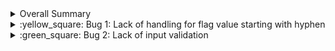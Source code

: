 <details>
<summary>
Overall Summary
</summary>

The given code is a TypeScript function that is meant to parse command line arguments and return an array of file names that are passed using specific flags (`--f`, `--file`, or `--files`). The function is expected to be used in a Node.js environment where `process.argv` is a common way to access command line arguments.

The bugs were ordered based on their potential to cause the application to break. The most important bug is the one that could lead to unexpected behavior and potential application crashes due to incorrect handling of command line arguments. The least important bug relates to the lack of input validation which might not break the application immediately but could cause issues in some edge cases.

</details>

<details>
<summary>
:yellow_square: Bug 1: Lack of handling for flag value starting with hyphen
</summary>

- **Bug:** The code does not handle the case where the value of the flag starts with a hyphen. This could cause unexpected behavior since the `-` character is commonly used to denote flags in command line arguments.

- **Issue:**
```typescript
if ((arg === '--f' || arg === '--file' || arg === '--files') && index + 1 < args.length) {
  files = files.concat(args[index + 1].split(','));
}
```

- **Solution:**
```typescript
if ((arg === '--f' || arg === '--file' || arg === '--files') && index + 1 < args.length) {
  const nextArg = args[index + 1];
  if (!nextArg.startsWith('-')) {
    files = files.concat(nextArg.split(','));
  }
}
```

- **Test Cases:**
```typescript
// Test when flag value starts with hyphen
process.argv = ['node', 'script.js', '--files', '-file1,file2'];
console.log(getFilesFlag()); // Should return []

process.argv = ['node', 'script.js', '--files', 'file1,-file2'];
console.log(getFilesFlag()); // Should return ['file1']
```
</details>

<details>
<summary>
:green_square: Bug 2: Lack of input validation
</summary>

- **Bug:** The code does not validate the input arguments. This could lead to unexpected behavior if the user provides invalid input.

- **Issue:**
```typescript
const args = process.argv.slice(2);
```

- **Solution:**
```typescript
if (!Array.isArray(process.argv) || process.argv.length < 2) {
  throw new Error('Invalid input arguments');
}
const args = process.argv.slice(2);
```

- **Test Cases:**
```typescript
// Test with invalid input
process.argv = null;
console.log(getFilesFlag()); // Should throw error

process.argv = ['node'];
console.log(getFilesFlag()); // Should throw error
```
</details>
